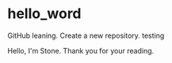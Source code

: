 # hello_word
GitHub leaning. Create a new repository. testing

Hello, I'm Stone.  Thank you for your reading.

